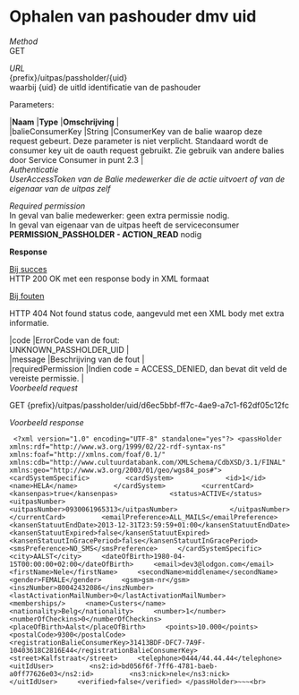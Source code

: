 ---
---

# Ophalen van pashouder dmv uid

_Method_  
 GET

_URL_  
 {prefix}/uitpas/passholder/{uid}  
 waarbij {uid} de uitId identificatie van de pashouder

Parameters:

 |**Naam** |**Type** |**Omschrijving** |  
 |balieConsumerKey |String |ConsumerKey van de balie waarop deze request gebeurt. Deze parameter is niet verplicht. Standaard wordt de consumer key uit de oauth request gebruikt. Zie gebruik van andere balies door Service Consumer in punt 2.3 |  
_Authenticatie_  
_UserAccessToken van de Balie medewerker die de actie uitvoert of van de eigenaar van de uitpas zelf_

_Required permission_  
 In geval van balie medewerker: geen extra permissie nodig.  
 In geval van eigenaar van de uitpas heeft de serviceconsumer **PERMISSION\_PASSHOLDER - ACTION\_READ** nodig

**Response**

<u>Bij succes</u>  
 HTTP 200 OK met een response body in XML formaat

<u>Bij fouten</u>

HTTP 404 Not found status code, aangevuld met een XML body met extra informatie.

 |code |ErrorCode van de fout:  
 UNKNOWN\_PASSHOLDER\_UID |  
 |message |Beschrijving van de fout |  
 |requiredPermission |Indien code = ACCESS\_DENIED, dan bevat dit veld de vereiste permissie. |  
_Voorbeeld request_

GET {prefix}/uitpas/passholder/uid/d6ec5bbf-ff7c-4ae9-a7c1-f62df05c12fc

_Voorbeeld response_

~~~
 <?xml version="1.0" encoding="UTF-8" standalone="yes"?> <passHolder xmlns:rdf="http://www.w3.org/1999/02/22-rdf-syntax-ns" xmlns:foaf="http://xmlns.com/foaf/0.1/" xmlns:cdb="http://www.cultuurdatabank.com/XMLSchema/CdbXSD/3.1/FINAL" xmlns:geo="http://www.w3.org/2003/01/geo/wgs84_pos#"> 	<cardSystemSpecific>         <cardSystem>             <id>1</id>             <name>HELA</name>         </cardSystem>         <currentCard>             <kansenpas>true</kansenpas>             <status>ACTIVE</status>             <uitpasNumber>                 <uitpasNumber>0930061965313</uitpasNumber>             </uitpasNumber>         </currentCard>         <emailPreference>ALL_MAILS</emailPreference>         <kansenStatuutEndDate>2013-12-31T23:59:59+01:00</kansenStatuutEndDate>         <kansenStatuutExpired>false</kansenStatuutExpired>         <kansenStatuutInGracePeriod>false</kansenStatuutInGracePeriod>         <smsPreference>NO_SMS</smsPreference>     </cardSystemSpecific>     <city>AALST</city>     <dateOfBirth>1980-04-15T00:00:00+02:00</dateOfBirth>     <email>dev3@lodgon.com</email>     <firstName>Nele</firstName>     <secondName>middlename</secondName>     <gender>FEMALE</gender>     <gsm>gsm-nr</gsm>     <inszNumber>80042432086</inszNumber>     <lastActivationMailNumber>0</lastActivationMailNumber>     <memberships/>     <name>Custers</name>     <nationality>Belg</nationality>     <number>1</number>     <numberOfCheckins>0</numberOfCheckins>     <placeOfBirth>Aalst</placeOfBirth>     <points>10.000</points>     <postalCode>9300</postalCode>     <registrationBalieConsumerKey>31413BDF-DFC7-7A9F-10403618C2816E44</registrationBalieConsumerKey>     <street>Kalfstraat</street>     <telephone>0444/44.44.44</telephone>     <uitIdUser>         <ns2:id>bd056f6f-7ff6-4781-baeb-a0ff77626e03</ns2:id>         <ns3:nick>nele</ns3:nick>     </uitIdUser>     <verified>false</verified> </passHolder>~~~<br>